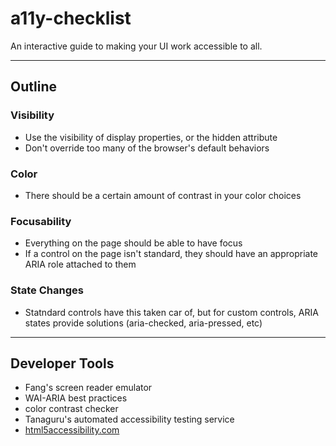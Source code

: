 # a11y-checklist
An interactive guide to making your UI work accessible to all.

---
## Outline
### Visibility
- Use the visibility of display properties, or the hidden attribute
- Don't override too many of the browser's default behaviors
### Color
- There should be a certain amount of contrast in your color choices
### Focusability
- Everything on the page should be able to have focus
- If a control on the page isn't standard, they should have an appropriate ARIA role attached to them
### State Changes
- Statndard controls have this taken car of, but for custom controls, ARIA states provide solutions (aria-checked, aria-pressed, etc)

---
## Developer Tools
- Fang's screen reader emulator
- WAI-ARIA best practices
- color contrast checker
- Tanaguru's automated accessibility testing service
- [html5accessibility.com](http://www.html5accessibility.com/)

